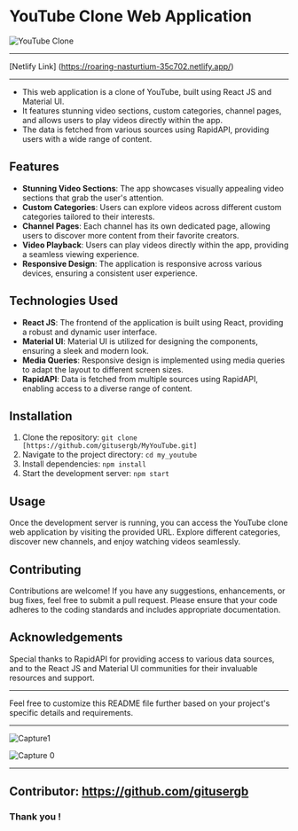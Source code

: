 # YouTube Clone Web Application

![YouTube Clone](https://i.ibb.co/rM76HMG/my-Youtube.png)

---

[Netlify Link] (https://roaring-nasturtium-35c702.netlify.app/)

---

- This web application is a clone of YouTube, built using React JS and Material UI. 
- It features stunning video sections, custom categories, channel pages, and allows users to play videos directly within the app. 
- The data is fetched from various sources using RapidAPI, providing users with a wide range of content.

## Features

- **Stunning Video Sections**: The app showcases visually appealing video sections that grab the user's attention.
- **Custom Categories**: Users can explore videos across different custom categories tailored to their interests.
- **Channel Pages**: Each channel has its own dedicated page, allowing users to discover more content from their favorite creators.
- **Video Playback**: Users can play videos directly within the app, providing a seamless viewing experience.
- **Responsive Design**: The application is responsive across various devices, ensuring a consistent user experience.
  
## Technologies Used

- **React JS**: The frontend of the application is built using React, providing a robust and dynamic user interface.
- **Material UI**: Material UI is utilized for designing the components, ensuring a sleek and modern look.
- **Media Queries**: Responsive design is implemented using media queries to adapt the layout to different screen sizes.
- **RapidAPI**: Data is fetched from multiple sources using RapidAPI, enabling access to a diverse range of content.

## Installation

1. Clone the repository: `git clone [https://github.com/gitusergb/MyYouTube.git]`
2. Navigate to the project directory: `cd my_youtube`
3. Install dependencies: `npm install`
4. Start the development server: `npm start`

## Usage

Once the development server is running, you can access the YouTube clone web application by visiting the provided URL. Explore different categories, discover new channels, and enjoy watching videos seamlessly.

## Contributing

Contributions are welcome! If you have any suggestions, enhancements, or bug fixes, feel free to submit a pull request. Please ensure that your code adheres to the coding standards and includes appropriate documentation.


## Acknowledgements

Special thanks to RapidAPI for providing access to various data sources, and to the React JS and Material UI communities for their invaluable resources and support.

---
Feel free to customize this README file further based on your project's specific details and requirements.

---

![Capture1](https://i.ibb.co/tZCfKpV/trending.png)

</hr>

![Capture 0](https://i.ibb.co/xjFnz5d/movies.png)


---


## Contributor: https://github.com/gitusergb

### Thank you !


<!-- ///////////////////////////////////////////////////////////// -->
<!-- # Getting Started with Create React App

This project was bootstrapped with [Create React App](https://github.com/facebook/create-react-app).

## Available Scripts

In the project directory, you can run:

### `npm start`

Runs the app in the development mode.\
Open [http://localhost:3000](http://localhost:3000) to view it in your browser.

The page will reload when you make changes.\
You may also see any lint errors in the console.

### `npm test`

Launches the test runner in the interactive watch mode.\
See the section about [running tests](https://facebook.github.io/create-react-app/docs/running-tests) for more information.

### `npm run build`

Builds the app for production to the `build` folder.\
It correctly bundles React in production mode and optimizes the build for the best performance.

The build is minified and the filenames include the hashes.\
Your app is ready to be deployed!

See the section about [deployment](https://facebook.github.io/create-react-app/docs/deployment) for more information.

### `npm run eject`

**Note: this is a one-way operation. Once you `eject`, you can't go back!**

If you aren't satisfied with the build tool and configuration choices, you can `eject` at any time. This command will remove the single build dependency from your project.

Instead, it will copy all the configuration files and the transitive dependencies (webpack, Babel, ESLint, etc) right into your project so you have full control over them. All of the commands except `eject` will still work, but they will point to the copied scripts so you can tweak them. At this point you're on your own.

You don't have to ever use `eject`. The curated feature set is suitable for small and middle deployments, and you shouldn't feel obligated to use this feature. However we understand that this tool wouldn't be useful if you couldn't customize it when you are ready for it.

## Learn More

You can learn more in the [Create React App documentation](https://facebook.github.io/create-react-app/docs/getting-started).

To learn React, check out the [React documentation](https://reactjs.org/).

### Code Splitting

This section has moved here: [https://facebook.github.io/create-react-app/docs/code-splitting](https://facebook.github.io/create-react-app/docs/code-splitting)

### Analyzing the Bundle Size

This section has moved here: [https://facebook.github.io/create-react-app/docs/analyzing-the-bundle-size](https://facebook.github.io/create-react-app/docs/analyzing-the-bundle-size)

### Making a Progressive Web App

This section has moved here: [https://facebook.github.io/create-react-app/docs/making-a-progressive-web-app](https://facebook.github.io/create-react-app/docs/making-a-progressive-web-app)

### Advanced Configuration

This section has moved here: [https://facebook.github.io/create-react-app/docs/advanced-configuration](https://facebook.github.io/create-react-app/docs/advanced-configuration)

### Deployment

This section has moved here: [https://facebook.github.io/create-react-app/docs/deployment](https://facebook.github.io/create-react-app/docs/deployment)

### `npm run build` fails to minify

This section has moved here: [https://facebook.github.io/create-react-app/docs/troubleshooting#npm-run-build-fails-to-minify](https://facebook.github.io/create-react-app/docs/troubleshooting#npm-run-build-fails-to-minify) -->
